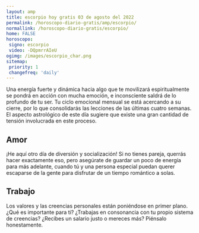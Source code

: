 ```yaml
---
layout: amp
title: escorpio hoy gratis 03 de agosto del 2022 
permalink: /horoscopo-diario-gratis/amp/escorpio/
normallink: /horoscopo-diario-gratis/escorpio/
home: FALSE
horoscopo:
 signo: escorpio
 video: -DQpmrrAIeU
ogimg: /images/escorpio_char.png
sitemap:
 priority: 1
 changefreq: 'daily'
---
```



Una energía fuerte y dinámica hacia algo que te movilizará espiritualmente se pondrá en acción con mucha emoción, e inconsciente saldrá de lo profundo de tu ser. Tu ciclo emocional mensual se está acercando a su cierre, por lo que consolidarás las lecciones de las últimas cuatro semanas. El aspecto astrológico de este día sugiere que existe una gran cantidad de tensión involucrada en este proceso.

## Amor

¡He aquí otro día de diversión y socialización! Si no tienes pareja, querrás hacer exactamente eso, pero asegúrate de guardar un poco de energía para más adelante, cuando tú y una persona especial puedan querer escaparse de la gente para disfrutar de un tiempo romántico a solas.

## Trabajo

Los valores y las creencias personales están poniéndose en primer plano. ¿Qué es importante para ti? ¿Trabajas en consonancia con tu propio sistema de creencias? ¿Recibes un salario justo o mereces más? Piénsalo honestamente.